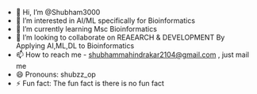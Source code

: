 - 👋 Hi, I’m @Shubham3000
- 👀 I’m interested in AI/ML specifically for Bioinformatics
- 🌱 I’m currently learning Msc Bioinformatics
- 💞️ I’m looking to collaborate on REAEARCH & DEVELOPMENT By Applying AI,ML,DL to Bioinformatics 
- 📫 How to reach me - shubhammahindrakar2104@gmail.com , just mail me
- 😄 Pronouns: shubzz_op
- ⚡ Fun fact: The fun fact is there is no fun fact

<!---
Shubha2104/Shubha2104 is a ✨ special ✨ repository because its `README.md` (this file) appears on your GitHub profile.
You can click the Preview link to take a look at your changes.
--->
